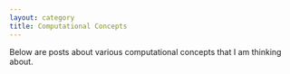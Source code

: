 ```yaml
---
layout: category
title: Computational Concepts
---
```


Below are posts about various computational concepts that I am thinking about.
